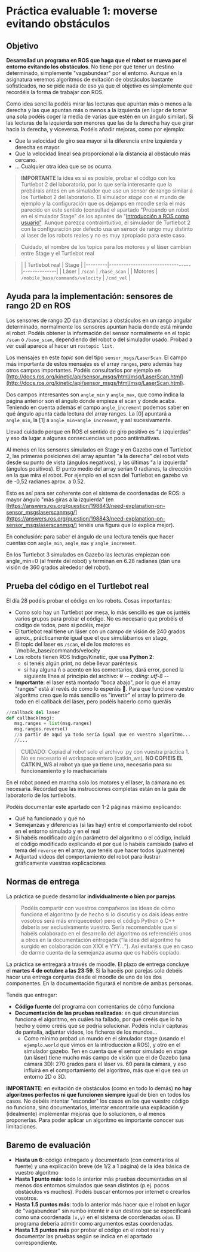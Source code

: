 # Práctica evaluable 1: moverse evitando obstáculos

## Objetivo

**Desarrollad un programa en ROS que haga que el robot se mueva por el entorno evitando los obstáculos**.  No tiene por qué tener un destino determinado, simplemente "vagabundear" por el entorno. Aunque en la asignatura veremos algoritmos de evitación de obstáculos bastante sofisticados, no se pide nada de eso ya que el objetivo es simplemente que recordéis la forma de trabajar con ROS.

Como idea sencilla podéis mirar las lecturas que apuntan más o menos a la derecha y las que apuntan más o menos a la izquierda (en lugar de tomar una sola podéis coger la media de varias que estén en un ángulo similar). Si las lecturas de la izquierda son menores que las de la derecha hay que girar hacia la derecha, y viceversa. Podéis añadir mejoras, como por ejemplo:

 - Que la velocidad de giro sea mayor si la diferencia entre izquierda y derecha es mayor.
 - Que la velocidad lineal sea proporcional a la distancia al obstáculo más cercano.
 - ... Cualquier otra idea que se os ocurra.
 
 > **IMPORTANTE** la idea es si es posible, probar el código con los Turtlebot 2 del laboratorio, por lo que sería interesante que la probárais antes en un simulador que use un sensor de rango similar a los Turtlebot 2 del laboratorio. El simulador *stage* con el mundo de ejemplo y la configuración que os dejamps en moodle sería el más parecido en este sentido (consultad el apartado "Probando un robot en el simulador Stage" de los apuntes de "[Introducción a ROS como usuario"](intro_ROS_usuario.html). Aunque parezca contraintuitivo, el simulador de Turtlebot 2 con la configuración por defecto usa un sensor de rango muy distinto al laser de los robots reales y no es muy apropiado para este caso.

 > Cuidado, el nombre de los topics para los motores y el láser cambian entre Stage y el  Turtlebot real
 
> |         | Turtlebot real                   | Stage        |
|---------|----------------------------------|--------------|
| Láser   | `/scan`                          | `/base_scan` |
| Motores | `/mobile_base/commands/velocity` | `/cmd_vel`   |


## Ayuda para la implementación: sensores de rango 2D en ROS

Los sensores de rango 2D dan distancias a obstáculos en un rango angular determinado, normalmente los sensores apuntan hacia donde está mirando el robot. Podéis obtener la información del sensor normalmente en el topic `/scan` o `/base_scan`, dependiendo del robot o del simulador usado. Probad a ver cuál aparece al hacer un `rostopic list`.

Los mensajes en este *topic* son del tipo `sensor_msgs/LaserScan`. El campo más importante de estos mensajes es el array `ranges`, pero además hay otros campos importantes. Podéis consultarlos por ejemplo en [http://docs.ros.org/kinetic/api/sensor_msgs/html/msg/LaserScan.html](http://docs.ros.org/kinetic/api/sensor_msgs/html/msg/LaserScan.html). 

Dos campos interesantes son `angle_min` y `angle_max`, que como indica la página anterior son el ángulo donde empieza el scan y donde acaba. Teniendo en cuenta además el campo `angle_increment` podemos saber en qué ángulo apunta cada lectura del array ranges. La [0] apuntará a `angle_min`, la [1] a `angle_min+angle_increment`, y así sucesivamente.

Llevad cuidado porque en ROS el sentido de giro positivo es "a izquierdas" y eso da lugar a algunas consecuencias un poco antiintuitivas.

Al menos en los sensores simulados en Stage y en Gazebo con el Turtlebot 2, las primeras posiciones del array apuntan "a la derecha" del robot visto desde su punto de vista (ángulos negativos), y las últimas "a la izquierda" (ángulos positivos). El punto medio del array serían 0 radianes, la dirección en la que mira el robot. Por ejemplo en el scan del Turtlebot en gazebo va de -0,52 radianes aprox. a 0.52.

Esto es así para ser coherente con el sistema de coordenadas de ROS: a mayor ángulo "más giras a la izquierda" (en [https://answers.ros.org/question/198843/need-explanation-on-sensor_msgslaserscanmsg/](https://answers.ros.org/question/198843/need-explanation-on-sensor_msgslaserscanmsg/) tenéis una figura que lo explica mejor). 

En conclusión: para saber el ángulo de una lectura tenéis que hacer cuentas con `angle_min`, `angle_max` y `angle_increment`. 

En los Turtlebot 3 simulados en Gazebo las lecturas empiezan con angle_min=0 (al frente del robot) y terminan en 6.28 radianes (dan una visión de 360 grados alrededor del robot).

## Prueba del código en el Turtlebot real

El día 28 podéis probar el código en los robots. Cosas importantes:

- Como solo hay un Turtlebot por mesa, lo más sencillo es que os juntéis varios grupos para probar el código. No es necesario que probéis el código de todos, pero si podéis, mejor
- El turtlebot real tiene un láser con un campo de visión de 240 grados aprox.,  prácticamente igual que el que simulábamos en stage,
- El topic del laser es `/scan`, el de los motores es `/mobile_base/commands/velocity
- Los robots tienen ROS Indigo/Kinetic, que usa **Python 2**:
    * si tenéis algún print, no debe llevar paréntesis
    * si hay alguna ñ o acento en los comentarios, dará error, poned la siguiente línea al principio del archivo: # -*- coding: utf-8 -*-
- **Importante**: el laser está montado "boca abajo", por lo que el array "ranges" está al revés de como lo esperáis 😬. Para que funcione vuestro algoritmo creo que lo más sencillo es "invertir" el array lo primero de todo en el callback del láser, pero podéis hacerlo como queráis
```python
//callback del laser
def callback(msg):  
   msg.ranges = list(msg.ranges)
   msg.ranges.reverse()
   //a partir de aquí ya todo sería igual que en vuestro algoritmo...
   //...
```   

> CUIDADO: Copiad al robot solo el archivo .py con vuestra práctica 1. No es necesario el workspace entero (catkin_ws). **NO COPIEIS EL CATKIN_WS al robot ya que ya tiene uno, necesario para su funcionamiento y lo machacaríais**

En el robot poned en marcha solo los motores y el laser, la cámara no es necesaria. Recordad que las instrucciones completas están en la guía de laboratorio de los turtlebots.

Podéis documentar este apartado con 1-2 páginas máximo explicando:

- Qué ha funcionado y qué no
- Semejanzas y diferencias (si las hay) entre el comportamiento del robot en el entorno simulado y en el real
- Si habéis modificado algún parámetro del algoritmo o el código, incluid el código modificado explicando el por qué lo habéis cambiado (salvo el tema del `reverse` en el array, que tenéis que hacer todos igualmente)
- Adjuntad videos del comportamiento del robot para ilustrar gráficamente vuestras explicaciones


## Normas de entrega

La práctica se puede desarrollar **individualmente o bien por parejas**. 

> Podéis compartir con vuestros compañeros las ideas de cómo funciona el algoritmo (y de hecho si lo discutís y os dais ideas entre vosotros será más enriquecedor) pero el código Python o C++ debería ser exclusivamente vuestro. Sería recomendable que si habéis colaborado en el desarrollo del algoritmo os referenciéis unos a otros en la documentación entregada ("la idea del algoritmo ha surgido en colaboración con XXX e YYY..."). Así evitaréis que en caso de darme cuenta de la semejanza asuma que os habéis copiado.

La práctica se entregará a través de moodle. El plazo de entrega concluye el **martes 4 de octubre a las 23:59**. Si la hacéis por parejas solo debéis hacer una entrega conjunta desde el moodle de uno de los dos componentes. En la documentación figurará el nombre de ambas personas.

Tenéis que entregar:

- **Código fuente** del programa con comentarios de cómo funciona
- **Documentación de las pruebas realizadas**: en qué circunstancias funciona el algoritmo, en cuáles ha fallado, por qué creéis que lo ha hecho y cómo creéis que se podría solucionar. Podéis incluir capturas de pantalla, adjuntar videos, los ficheros de los mundos...
    + Como mínimo probad un mundo en el simulador stage (usando el `ejemplo.world` que vimos en la introducción a ROS), y otro en el simulador gazebo. Ten en cuenta que el sensor simulado en stage (un láser) tiene mucho más campo de visión que el de Gazebo (una cámara 3D): 270 grados para el láser vs. 60 para la cámara, y eso influirá en el comportamiento del algoritmo, más que el que sea un entorno 2D o 3D.
  
**IMPORTANTE**: en evitación de obstáculos (como en todo lo demás) **no hay algoritmos perfectos  ni que funcionen siempre** igual de bien en todos los casos. No debéis intentar "esconder" los casos en los que vuestro código no funciona, sino documentarlos, intentar encontrarle una explicación y (idealmente) implementar mejoras que lo solucionen, o al menos proponerlas. Para poder aplicar un algoritmo es importante conocer sus limitaciones.

## Baremo de evaluación

- **Hasta un 6**: código entregado y documentado (con comentarios al fuente) y una explicación breve (de 1/2 a 1 página) de la idea básica de vuestro algoritmo
- **Hasta 1 punto más**: todo lo anterior más pruebas documentadas en al menos dos entornos simulados que sean distintos (p.ej. pocos obstáculos vs muchos). Podéis buscar entornos por internet o crearlos vosotros.
- **Hasta 1.5 puntos más**: todo lo anterior más hacer que el robot en lugar de "vagabundear" sin rumbo intente ir a un destino que se especificará como una coordenada `(x,y)` en el sistema de coordenadas `odom`. El programa debería admitir como argumentos estas coordenadas.
- **Hasta 1.5 puntos más** por probar el código en el robot real y documentar las pruebas según se indica en el apartado correspondiente.